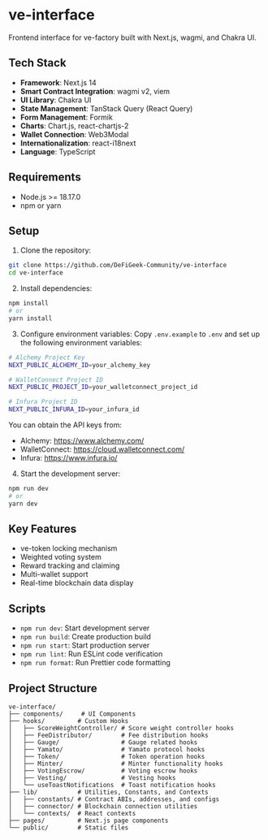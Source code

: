 # ve-interface

Frontend interface for ve-factory built with Next.js, wagmi, and Chakra UI.

## Tech Stack

- **Framework**: Next.js 14
- **Smart Contract Integration**: wagmi v2, viem
- **UI Library**: Chakra UI
- **State Management**: TanStack Query (React Query)
- **Form Management**: Formik
- **Charts**: Chart.js, react-chartjs-2
- **Wallet Connection**: Web3Modal
- **Internationalization**: react-i18next
- **Language**: TypeScript

## Requirements

- Node.js >= 18.17.0
- npm or yarn

## Setup

1. Clone the repository:
```bash
git clone https://github.com/DeFiGeek-Community/ve-interface
cd ve-interface
```

2. Install dependencies:
```bash
npm install
# or
yarn install
```

3. Configure environment variables:
Copy `.env.example` to `.env` and set up the following environment variables:

```bash
# Alchemy Project Key
NEXT_PUBLIC_ALCHEMY_ID=your_alchemy_key

# WalletConnect Project ID
NEXT_PUBLIC_PROJECT_ID=your_walletconnect_project_id

# Infura Project ID
NEXT_PUBLIC_INFURA_ID=your_infura_id
```

You can obtain the API keys from:
- Alchemy: https://www.alchemy.com/
- WalletConnect: https://cloud.walletconnect.com/
- Infura: https://www.infura.io/

4. Start the development server:
```bash
npm run dev
# or
yarn dev
```

## Key Features

- ve-token locking mechanism
- Weighted voting system
- Reward tracking and claiming
- Multi-wallet support
- Real-time blockchain data display

## Scripts

- `npm run dev`: Start development server
- `npm run build`: Create production build
- `npm run start`: Start production server
- `npm run lint`: Run ESLint code verification
- `npm run format`: Run Prettier code formatting

## Project Structure

```
ve-interface/
├── components/     # UI Components
├── hooks/         # Custom Hooks
│   ├── ScoreWeightController/ # Score weight controller hooks
│   ├── FeeDistributor/        # Fee distribution hooks
│   ├── Gauge/                 # Gauge related hooks
│   ├── Yamato/                # Yamato protocol hooks
│   ├── Token/                 # Token operation hooks
│   ├── Minter/                # Minter functionality hooks
│   ├── VotingEscrow/          # Voting escrow hooks
│   ├── Vesting/               # Vesting hooks
│   └── useToastNotifications  # Toast notification hooks
├── lib/           # Utilities, Constants, and Contexts
│   ├── constants/ # Contract ABIs, addresses, and configs
│   ├── connector/ # Blockchain connection utilities
│   └── contexts/  # React contexts
├── pages/         # Next.js page components
└── public/        # Static files
```

